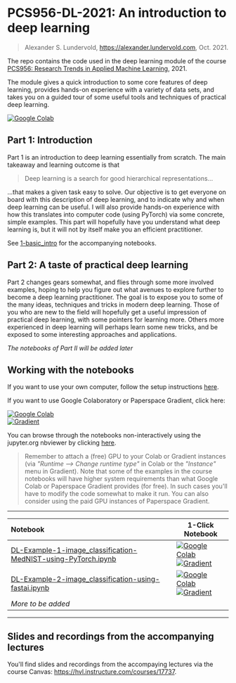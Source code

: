 # PCS956-DL-2021: An introduction to deep learning

> Alexander S. Lundervold, https://alexander.lundervold.com, Oct. 2021. 

The repo contains the code used in the deep learning module of the course [PCS956: Research Trends in Applied Machine Learning](https://www.hvl.no/en/studies-at-hvl/study-programmes/courses/38/pcs956), 2021.


The module gives a quick introduction to some core features of deep learning, provides hands-on experience with a variety of data sets, and takes you on a guided tour of some useful tools and techniques of practical deep learning.

[![Google Colab](https://colab.research.google.com/assets/colab-badge.svg)](https://colab.research.google.com/github/alu042/PCS956-DL-2021/blob/master/)

## Part 1: Introduction

Part 1 is an introduction to deep learning essentially from scratch. The main takeaway and learning outcome is that

> Deep learning is a search for good hierarchical representations...

...that makes a given task easy to solve. Our objective is to get everyone on board with this description of deep learning, and to indicate why and when deep learning can be useful. I will also provide hands-on experience with how this translates into computer code (using PyTorch) via some concrete, simple examples. This part will hopefully have you understand what deep learning is, but it will not by itself make you an efficient practitioner.

See [1-basic_intro](./1-basic_intro) for the accompanying notebooks. 
 
## Part 2: A taste of practical deep learning

Part 2 changes gears somewhat, and flies through some more involved examples, hoping to help you figure out what avenues to explore further to become a deep learning practitioner. The goal is to expose you to some of the many ideas, techniques and tricks in modern deep learning. Those of you who are new to the field will hopefully get a useful impression of practical deep learning, with some pointers for learning more. Others more experienced in deep learning will perhaps learn some new tricks, and be exposed to some interesting approaches and applications.

_The notebooks of Part II will be added later_


## Working with the notebooks
If you want to use your own computer, follow the setup instructions [here](./setup.md).

If you want to use Google Colaboratory or Paperspace Gradient, click here: 

[![Google Colab](https://colab.research.google.com/assets/colab-badge.svg)](https://colab.research.google.com/github/alu042/PCS956-DL-2021/blob/master/) <br> [![Gradient](https://assets.paperspace.io/img/gradient-badge.svg)](https://console.paperspace.com/github/alu042/PCS956-DL-2021/blob/master/1-basic_intro/DL-Example-1-image_classification-MedNIST-using-PyTorch.ipynb)

You can browse through the notebooks non-interactively using the jupyter.org nbviewer by clicking [here](https://nbviewer.jupyter.org/github/alu042/PCS956-DL-2021/tree/master/).

> Remember to attach a (free) GPU to your Colab or Gradient instances (via _"Runtime --> Change runtime type"_ in Colab or the _"Instance"_ menu in Gradient). Note that some of the examples in the course notebooks will have higher system requirements than what Google Colab or Paperspace Gradient provides (for free). In such cases you'll have to modify the code somewhat to make it run. You can also consider using the paid GPU instances of Paperspace Gradient. 


---

| Notebook    |      1-Click Notebook      |
|:----------|------|
|  [DL-Example-1-image_classification-MedNIST-using-PyTorch.ipynb](https://nbviewer.org/github/alu042/PCS956-DL-2021/blob/master/1-basic_intro/DL-Example-1-image_classification-MedNIST-using-PyTorch.ipynb)  | [![Google Colab](https://colab.research.google.com/assets/colab-badge.svg)](https://colab.research.google.com/github/alu042/PCS956-DL-2021/blob/master/1-basic_intro/DL-Example-1-image_classification-MedNIST-using-PyTorch.ipynb)<br>[![Gradient](https://assets.paperspace.io/img/gradient-badge.svg)](https://console.paperspace.com/github/alu042/PCS956-DL-2021/blob/master/1-basic_intro/DL-Example-1-image_classification-MedNIST-using-PyTorch.ipynb)|
| [DL-Example-2-image_classification-using-fastai.ipynb](https://nbviewer.org/github/alu042/PCS956-DL-2021/blob/master/1-basic_intro/DL-Example-2-image_classification-using-fastai.ipynb) | [![Google Colab](https://colab.research.google.com/assets/colab-badge.svg)](https://colab.research.google.com/github/alu042/PCS956-DL-2021/blob/master/1-basic_intro/DL-Example-2-image_classification-using-fastai.ipynb)<br>[![Gradient](https://assets.paperspace.io/img/gradient-badge.svg)](https://console.paperspace.com/github/alu042/PCS956-DL-2021/blob/master/1-basic_intro/DL-Example-2-image_classification-using-fastai.ipynb) |
| _More to be added_

---


## Slides and recordings from the accompanying lectures

You'll find slides and recordings from the accompaying lectures via the course Canvas: https://hvl.instructure.com/courses/17737. 








